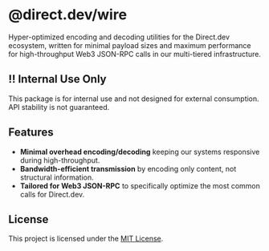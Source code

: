 # @direct.dev/wire

Hyper-optimized encoding and decoding utilities for the Direct.dev ecosystem, written for minimal payload sizes and maximum performance for high-throughput Web3 JSON-RPC calls in our multi-tiered infrastructure.

## ‼️ Internal Use Only

This package is for internal use and not designed for external consumption. API stability is not guaranteed.

## Features

- **Minimal overhead encoding/decoding** keeping our systems responsive during high-throughput.
- **Bandwidth-efficient transmission** by encoding only content, not structural information.
- **Tailored for Web3 JSON-RPC** to specifically optimize the most common calls for Direct.dev.

## License

This project is licensed under the [MIT License](https://github.com/direct-dev-project/direct-dev-client/blob/main/LICENSE).
